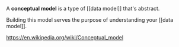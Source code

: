 A **conceptual model** is a type of [[data model]] that's abstract.

Building this model serves the purpose of understanding your [[data model]].

https://en.wikipedia.org/wiki/Conceptual_model